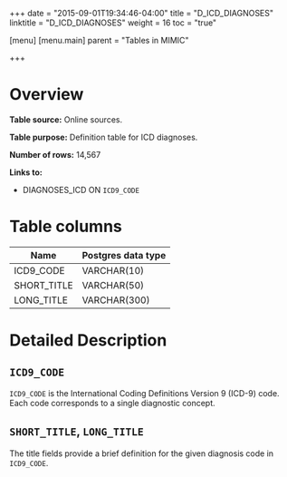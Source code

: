 +++
date = "2015-09-01T19:34:46-04:00"
title = "D_ICD_DIAGNOSES"
linktitle = "D_ICD_DIAGNOSES"
weight = 16
toc = "true"

[menu]
  [menu.main]
    parent = "Tables in MIMIC"

+++

# Overview

**Table source:** Online sources.

**Table purpose:** Definition table for ICD diagnoses.

**Number of rows:** 14,567

**Links to:**

* DIAGNOSES_ICD ON `ICD9_CODE`

# Table columns

Name | Postgres data type 
---- | ---- 
ICD9\_CODE | VARCHAR(10)
SHORT\_TITLE | VARCHAR(50)
LONG\_TITLE | VARCHAR(300)

# Detailed Description

## `ICD9_CODE`

`ICD9_CODE` is the International Coding Definitions Version 9 (ICD-9) code. Each code corresponds to a single diagnostic concept.

## `SHORT_TITLE`, `LONG_TITLE`

The title fields provide a brief definition for the given diagnosis code in `ICD9_CODE`.

<!-- # Important considerations -->
